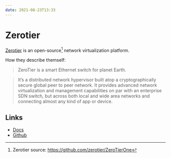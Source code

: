 ```yaml
---
date: 2021-08-23T13:33
---
```


# Zerotier
[Zerotier](https://www.zerotier.com/) is an open-source[^source] network virtualization platform.

How they describe themself:
> ZeroTier is a smart Ethernet switch for planet Earth.

> It’s a distributed network hypervisor built atop a cryptographically secure global peer to peer network. It provides advanced network virtualization and management capabilities on par with an enterprise SDN switch, but across both local and wide area networks and connecting almost any kind of app or device.

## Links
- [Docs](https://docs.zerotier.com/)
- [Github](https://github.com/zerotier/)

[^source]: Zerotier source: https://github.com/zerotier/ZeroTierOne

